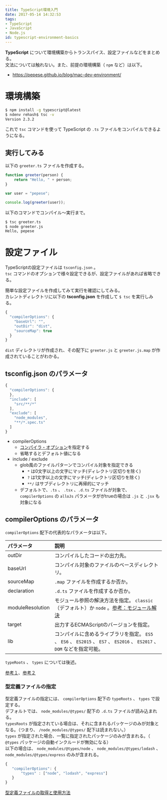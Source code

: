 ```yaml
---
title: TypeScript環境入門
date: 2017-05-14 14:32:53
tags:
- TypeScript
- JavaScript
- Node.js
id: typescript-environment-basics
---
```


**TypeScript** について環境構築からトランスパイス、設定ファイルなどをまとめる。  
文法については触れない。また、前提の環境構築（ `npm` など）は以下。

- https://pepese.github.io/blog/mac-dev-environment/

<!-- more -->

# 環境構築

```sh
$ npm install -g typescript@latest
$ ndenv rehash$ tsc -v
Version 2.3.2
```

これで `tsc` コマンドを使って TypeScript の `.ts` ファイルをコンパイルできるようになる。

## 実行してみる

以下の `greeter.ts` ファイルを作成する。

```typescript
function greeter(person) {
    return "Hello, " + person;
}

var user = "pepese";

console.log(greeter(user));
```

以下のコマンドでコンパイル〜実行まで。

```sh
$ tsc greeter.ts
$ node greeter.js
Hello, pepese
```

# 設定ファイル

TypeScriptの設定ファイルは `tsconfig.json` 。  
`tsc` コマンドのオプションで様々設定できるが、設定ファイルがあれば省略できる。  


簡単な設定ファイルを作成してみて実行を確認にしてみる。  
カレントディレクトリに以下の **tsconfig.json** を作成して `$ tsc` を実行しみる。

```javascript
{
  "compilerOptions": {
    "baseUrl": "",
    "outDir": "dist",
    "sourceMap": true
  }
}
```

`dist` ディレクトリが作成され、その配下に `greeter.js` と `greeter.js.map` が作成されていることがわかる。

## **tsconfig.json** のパラメータ

```javascript
{
  "compilerOptions": {
  },
  "include": [
    "src/**/*"
  ],
  "exclude": [
    "node_modules",
    "**/*.spec.ts"
  ]
}
```

- compilerOptions
  - [コンパイラ・オプション](https://www.typescriptlang.org/docs/handbook/compiler-options.html)を指定する
  - 省略するとデフォルト値になる
- include / exclude
  - glob風のファイルパターンでコンパイル対象を指定できる
    - `*` は0文字以上の文字にマッチ(ディレクトリ区切りを除く)
    - `?` は1文字以上の文字にマッチ(ディレクトリ区切りを除く)
    - `**/` はサブディレクトリに再帰的にマッチ
  - デフォルトで、`.ts` 、 `.tsx` 、`.d.ts` ファイルが対象で、 `compilerOptions` の `alloJs` パラメータががtrueの場合は `.js` と `.jsx` も対象になる

## compilerOptions のパラメータ

`compilerOptions` 配下の代表的なパラメータは以下。

|パラメータ|説明|
|:---|:---|
|outDir|コンパイルしたコードの出力先。|
|baseUrl|コンパイル対象のファイルのベースディレクトリ。|
|sourceMap| `.map` ファイルを作成するか否か。|
|declaration| `.d.ts` ファイルを作成するか否か。|
|moduleResolution|モジュール参照の解決方法を指定。 `classic` （デフォルト）か `node` 。[参考：モジュール解決](http://js.studio-kingdom.com/typescript/handbook/module_resolution)|
|target|出力するECMAScriptのバージョンを指定。|
|lib|コンパイルに含めるライブラリを指定。 `ES5` 、 `ES6` 、 `ES2015` 、 `ES7` 、 `ES2016` 、 `ES2017` 、 `DOM` などを指定可能。|

`typeRoots` 、 `types` については後述。  

[参考１](http://js.studio-kingdom.com/typescript/project_configuration/compiler_options)、[参考２](https://www.typescriptlang.org/docs/handbook/compiler-options.html)

### 型定義ファイルの指定

型定義ファイルの指定には、 `compilerOptions` 配下の `typeRoots` 、 `types` で設定する。  
デフォルトでは、 `node_modules/@types/` 配下の `.d.ts` ファイルが読み込まれる。  
`typesRoots` が指定されている場合は、それに含まれるパッケージのみが対象となる。（つまり、 `/node_modules/@types/` 配下は読まれない。）  
`types` が指定された場合、一覧に指定されたパッケージのみが含まれる。（ `@types` パッケージの自動インクルードが無効になる）  
以下の場合は、 `node_modules/@types/node` 、 `node_modules/@types/lodash` 、 `node_modules/@types/express` のみが含まれる。

```javascript
{
   "compilerOptions": {
       "types" : ["node", "lodash", "express"]
   }
}
```

[型定義ファイルの取得と使用方法](http://js.studio-kingdom.com/typescript/declaration_files/consumption)
